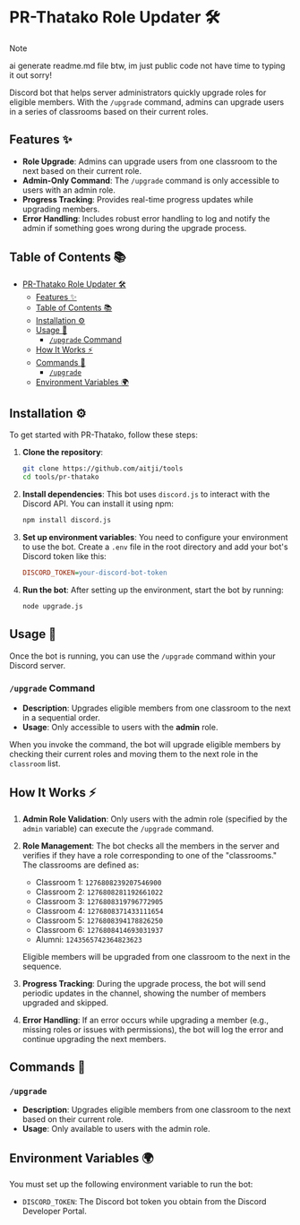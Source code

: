 # PR-Thatako Role Updater 🛠️

> [!NOTE]
> ai generate readme.md file btw, im just public code
> not have time to typing it out sorry!

Discord bot that helps server administrators quickly upgrade roles for eligible members. With the `/upgrade` command, admins can upgrade users in a series of classrooms based on their current roles.

## Features ✨

- **Role Upgrade**: Admins can upgrade users from one classroom to the next based on their current role.
- **Admin-Only Command**: The `/upgrade` command is only accessible to users with an admin role.
- **Progress Tracking**: Provides real-time progress updates while upgrading members.
- **Error Handling**: Includes robust error handling to log and notify the admin if something goes wrong during the upgrade process.

## Table of Contents 📚

- [PR-Thatako Role Updater 🛠️](#pr-thatako-role-updater-️)
  - [Features ✨](#features-)
  - [Table of Contents 📚](#table-of-contents-)
  - [Installation ⚙️](#installation-️)
  - [Usage 🔧](#usage-)
    - [`/upgrade` Command](#upgrade-command)
  - [How It Works ⚡](#how-it-works-)
  - [Commands 📝](#commands-)
    - [`/upgrade`](#upgrade)
  - [Environment Variables 🌍](#environment-variables-)

## Installation ⚙️

To get started with PR-Thatako, follow these steps:

1. **Clone the repository**:
    ```bash
    git clone https://github.com/aitji/tools
    cd tools/pr-thatako
    ```

2. **Install dependencies**:
    This bot uses `discord.js` to interact with the Discord API. You can install it using npm:
    ```bash
    npm install discord.js
    ```

3. **Set up environment variables**:
    You need to configure your environment to use the bot. Create a `.env` file in the root directory and add your bot's Discord token like this:
    ```ini
    DISCORD_TOKEN=your-discord-bot-token
    ```

4. **Run the bot**:
    After setting up the environment, start the bot by running:
    ```bash
    node upgrade.js
    ```

## Usage 🔧

Once the bot is running, you can use the `/upgrade` command within your Discord server.

### `/upgrade` Command

- **Description**: Upgrades eligible members from one classroom to the next in a sequential order.
- **Usage**: Only accessible to users with the **admin** role.
  
When you invoke the command, the bot will upgrade eligible members by checking their current roles and moving them to the next role in the `classroom` list.

## How It Works ⚡

1. **Admin Role Validation**: 
    Only users with the admin role (specified by the `admin` variable) can execute the `/upgrade` command.

2. **Role Management**: 
    The bot checks all the members in the server and verifies if they have a role corresponding to one of the "classrooms." The classrooms are defined as:
    - Classroom 1: `1276808239207546900`
    - Classroom 2: `1276808281192661022`
    - Classroom 3: `1276808319796772905`
    - Classroom 4: `1276808371433111654`
    - Classroom 5: `1276808394178826250`
    - Classroom 6: `1276808414693031937`
    - Alumni: `1243565742364823623`

    Eligible members will be upgraded from one classroom to the next in the sequence.

3. **Progress Tracking**: 
    During the upgrade process, the bot will send periodic updates in the channel, showing the number of members upgraded and skipped.

4. **Error Handling**: 
    If an error occurs while upgrading a member (e.g., missing roles or issues with permissions), the bot will log the error and continue upgrading the next members.

## Commands 📝

### `/upgrade`
- **Description**: Upgrades eligible members from one classroom to the next based on their current role.
- **Usage**: Only available to users with the admin role.

## Environment Variables 🌍

You must set up the following environment variable to run the bot:

- `DISCORD_TOKEN`: The Discord bot token you obtain from the Discord Developer Portal.